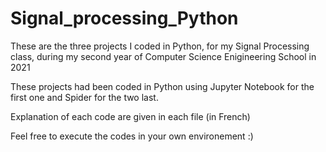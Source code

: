 # Signal_processing_Python
These are the three projects I coded in Python, for my Signal Processing class, during my second year of Computer Science Enigineering School in 2021

These projects had been coded in Python using Jupyter Notebook for the first one and Spider for the two last.

Explanation of each code are given in each file (in French)

Feel free to execute the codes in your own environement :)

